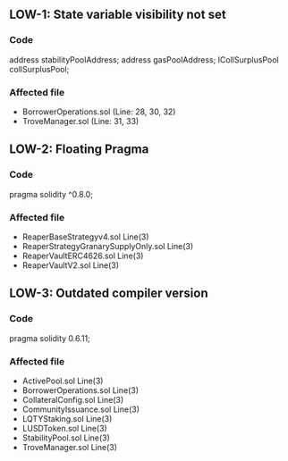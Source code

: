 ## LOW-1: State variable visibility not set

### Code

address stabilityPoolAddress;
address gasPoolAddress;
ICollSurplusPool collSurplusPool;

### Affected file

* BorrowerOperations.sol (Line: 28, 30, 32)
* TroveManager.sol (Line: 31, 33)

## LOW-2: Floating Pragma

### Code

pragma solidity ^0.8.0;

### Affected file

* ReaperBaseStrategyv4.sol Line(3)
* ReaperStrategyGranarySupplyOnly.sol Line(3)
* ReaperVaultERC4626.sol Line(3)
* ReaperVaultV2.sol Line(3)

## LOW-3: Outdated compiler version

### Code

pragma solidity 0.6.11;

### Affected file

* ActivePool.sol Line(3)
* BorrowerOperations.sol Line(3)
* CollateralConfig.sol Line(3)
* CommunityIssuance.sol Line(3)
* LQTYStaking.sol Line(3)
* LUSDToken.sol Line(3)
* StabilityPool.sol Line(3)
* TroveManager.sol Line(3)